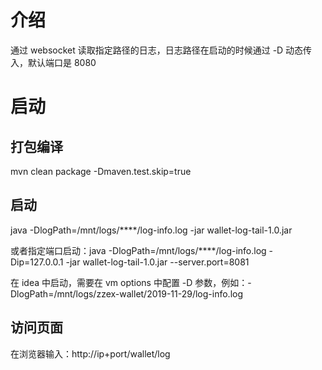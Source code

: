 # 介绍
通过 websocket 读取指定路径的日志，日志路径在启动的时候通过 -D 动态传入，默认端口是 8080

# 启动
## 打包编译
mvn clean package -Dmaven.test.skip=true

## 启动
java -DlogPath=/mnt/logs/****/log-info.log  -jar wallet-log-tail-1.0.jar

或者指定端口启动：java -DlogPath=/mnt/logs/****/log-info.log -Dip=127.0.0.1 -jar wallet-log-tail-1.0.jar --server.port=8081

在 idea 中启动，需要在 vm options 中配置 -D 参数，例如：-DlogPath=/mnt/logs/zzex-wallet/2019-11-29/log-info.log

## 访问页面
在浏览器输入：http://ip+port/wallet/log